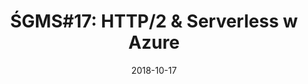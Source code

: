 ---
layout: post

#event information
title:  "ŚGMS#17: HTTP/2 & Serverless w Azure"
date:   2018-10-17
start_time: "12:00"
end_time: "13:00"
redirectto: "https://slaskagrupamicrosoft.github.io/meetingshistory/event/sgms17.html"
---